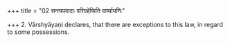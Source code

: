 +++
title = "02 सन्त्यपवादाः परिग्रहेष्विति वार्ष्यायणिः"

+++
2. Vārshyāyaṇi declares, that there are exceptions to this law, in regard to some possessions.
